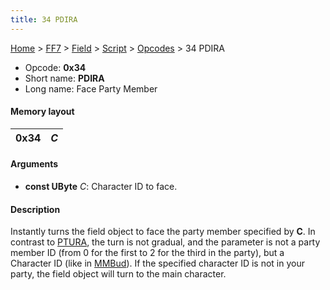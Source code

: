 ```yaml
---
title: 34 PDIRA
---
```


[Home](Main%20Page.md) > [FF7](FF7.md) > [Field](FF7/Field.md) > [Script](FF7/Field/Script.md) > [Opcodes](FF7/Field/Script/Opcodes.md) > 34 PDIRA

-   Opcode: **0x34**
-   Short name: **PDIRA**
-   Long name: Face Party Member

#### Memory layout

| 0x34 | *C* |
|------|-----|

#### Arguments

-   **const UByte** *C*: Character ID to face.

#### Description

Instantly turns the field object to face the party member specified by
**C**. In contrast to [PTURA][], the turn is not gradual, and the
parameter is not a party member ID (from 0 for the first to 2 for the
third in the party), but a Character ID (like in [MMBud][]). If the
specified character ID is not in your party, the field object will turn
to the main character.

  [PTURA]: ../35%20PTURA.md "wikilink"
  [MMBud]: ../CD%20MMBud.md "wikilink"
